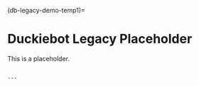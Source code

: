 (db-legacy-demo-temp1)=
# Duckiebot Legacy Placeholder 

This is a placeholder.

```{needget}

---

```
